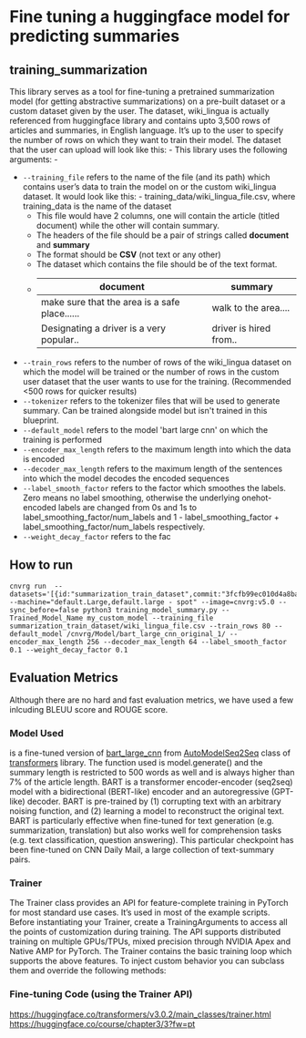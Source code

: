 # Fine tuning a huggingface model for predicting summaries
## training_summarization

This library serves as a tool for fine-tuning a pretrained summarization model (for getting abstractive summarizations) on a pre-built dataset or a custom dataset given by the user. The dataset, wiki_lingua is actually referenced from huggingface library and contains upto 3,500 rows of articles and summaries, in English language. It’s up to the user to specify the number of rows on which they want to train their model. The dataset that the user can upload will look like this: -
This library uses the following arguments: -

- `--training_file` refers to the name of the file (and its path) which contains user’s data to train the model on or the custom wiki_lingua dataset. It would look like this: - training_data/wiki_lingua_file.csv, where training_data is the name of the dataset
   - This file would have 2 columns, one will contain the article (titled document) while the other will contain summary.
   - The headers of the file should be a pair of strings called **document** and **summary**
   - The format should be **CSV** (not text or any other)
   - The dataset which contains the file should be of the text format.
   -    |document   |summary
        |---|---
        |make sure that the area is a safe place......   |walk to the area....   
        |Designating a driver is a very popular..|driver is hired from..
 - `--train_rows` refers to the number of rows of the wiki_lingua dataset on which the model will be trained or the number of rows in the custom user dataset that the user wants to use for the training. (Recommended <500 rows for quicker results)
 - `--tokenizer` refers to the tokenizer files that will be used to generate summary. Can be trained alongside model but isn't trained in this blueprint.
 - `--default_model` refers to the model 'bart large cnn' on which the training is performed
 - `--encoder_max_length` refers to the maximum length into which the data is encoded
 - `--decoder_max_length` refers to the maximum length of the sentences into which the model decodes the encoded sequences
 - `--label_smooth_factor` refers to the factor which smoothes the labels. Zero means no label smoothing, otherwise the underlying onehot-encoded labels are changed from 0s and 1s to label_smoothing_factor/num_labels and 1 - label_smoothing_factor + label_smoothing_factor/num_labels respectively.
 - `--weight_decay_factor` refers to the fac
 
## How to run

```
cnvrg run  --datasets='[{id:"summarization_train_dataset",commit:"3fcfb99ec010d4a8ba364f43169465d91ca39ada"}]' --machine="default.Large,default.large - spot" --image=cnvrg:v5.0 --sync_before=false python3 training_model_summary.py --Trained_Model_Name my_custom_model --training_file summarization_train_dataset/wiki_lingua_file.csv --train_rows 80 --default_model /cnvrg/Model/bart_large_cnn_original_1/ --encoder_max_length 256 --decoder_max_length 64 --label_smooth_factor 0.1 --weight_decay_factor 0.1
```

## Evaluation Metrics
Although there are no hard and fast evaluation metrics, we have used a few inlcuding BLEUU score and ROUGE score.

### Model Used
is a fine-tuned version of [bart_large_cnn](https://huggingface.co/facebook/bart-large-cnn) from [AutoModelSeq2Seq](https://huggingface.co/transformers/model_doc/encoderdecoder.html) class of [transformers](https://huggingface.co/transformers/) library. The function used is model.generate() and the summary length is restricted to 500 words as well and is always higher than 7% of the article length.
BART is a transformer encoder-encoder (seq2seq) model with a bidirectional (BERT-like) encoder and an autoregressive (GPT-like) decoder. BART is pre-trained by (1) corrupting text with an arbitrary noising function, and (2) learning a model to reconstruct the original text.
BART is particularly effective when fine-tuned for text generation (e.g. summarization, translation) but also works well for comprehension tasks (e.g. text classification, question answering). This particular checkpoint has been fine-tuned on CNN Daily Mail, a large collection of text-summary pairs.
### Trainer
The Trainer class provides an API for feature-complete training in PyTorch for most standard use cases. It’s used in most of the example scripts.
Before instantiating your Trainer, create a TrainingArguments to access all the points of customization during training.
The API supports distributed training on multiple GPUs/TPUs, mixed precision through NVIDIA Apex and Native AMP for PyTorch.
The Trainer contains the basic training loop which supports the above features. To inject custom behavior you can subclass them and override the following methods:
### Fine-tuning Code (using the Trainer API)
https://huggingface.co/transformers/v3.0.2/main_classes/trainer.html
https://huggingface.co/course/chapter3/3?fw=pt